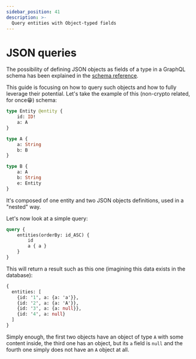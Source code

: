 ```yaml
---
sidebar_position: 41
description: >-
  Query entities with Object-typed fields
---
```


# JSON queries

The possibility of defining JSON objects as fields of a type in a GraphQL schema has been explained in the [schema reference](/arrowsquid-docs-v0/store/postgres/schema-file).

This guide is focusing on how to query such objects and how to fully leverage their potential. Let's take the example of this (non-crypto related, for once😁) schema:

```graphql title="schema.graphql"
type Entity @entity {
    id: ID!
    a: A
}

type A {
    a: String
    b: B
}

type B {
    a: A
    b: String
    e: Entity
}
```

It's composed of one entity and two JSON objects definitions, used in a "nested" way.

Let's now look at a simple query:

```graphql
query {
    entities(orderBy: id_ASC) {
        id
        a { a }
    }
}
```

This will return a result such as this one (imagining this data exists in the database):

```graphql
{
  entities: [
    {id: '1', a: {a: 'a'}},
    {id: '2', a: {a: 'A'}},
    {id: '3', a: {a: null}},
    {id: '4', a: null}
  ]
}
```

Simply enough, the first two objects have an object of type `A` with some content inside, the third one has an object, but its `a` field is `null` and the fourth one simply does not have an `A` object at all.
